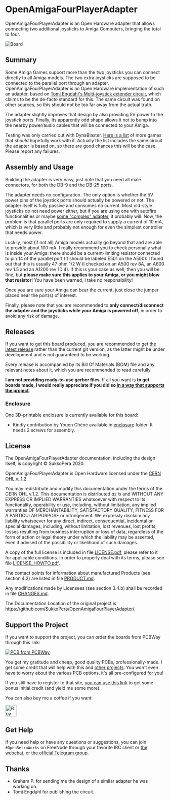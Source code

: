 # OpenAmigaFourPlayerAdapter
OpenAmigaFourPlayerAdapter is an Open Hardware adapter that allows connecting two additional joysticks to Amiga Computers, bringing the total to four.

![Board](https://raw.githubusercontent.com/SukkoPera/OpenAmigaFourPlayerAdapter/master/img/render-top.png)

## Summary
Some Amiga Games support more than the two joysticks you can connect directly to all Amiga models. The two extra joysticks are supposed to be connected to the parallel port through an adapter. OpenAmigaFourPlayerAdapter is an Open Hardware implementation of such an adapter, based on [Tomi Engdahl's Multi-joystick extender circuit](https://www.epanorama.net/documents/joystick/amiga_circuits.html), which claims to be the de-facto standard for this. The same circuit was found on other sources, so this should not be too far away from the actual truth.

The adapter slightly improves that design by also providing 5V power to the joystick ports. Finally, its apparently odd shape allows it not to bump into the nearby power/audio cables that will be connected to your Amiga.

Testing was only carried out with DynaBlaster. [Here is a list](https://aminet.net/package/docs/misc/FourPlayerGames_EN) of more games that *should* hopefully work with it. Actually the list includes the same circuit the adapter is based on, so there are good chances this will be the case. Please report any failures.

## Assembly and Usage
Building the adapter is very easy, just note that you need all male connectors, for both the DB-9 and the DB-25 ports.

The adapter needs no configuration. The only option is whether the 5V power pins of the joystick ports should actually be powered or not. The adapter itself is fully passive and consumes no current. Most old-style joysticks do not need power either, but if you are using one with autofire functionalities or maybe [some "complex" adapter](https://github.com/SukkoPera/OpenPSX2AmigaPadAdapter), it probably will. Now, the problem is that parallel ports are only required to supply a current of 10 mA, which is very little and probably not enough for even the simplest controller that needs power.

Luckily, most (if not all) Amiga models actually go beyond that and are able to provide about 100 mA. I really recommend you to check personally what is inside your Amiga: there should be a  current-limiting resistor connected to pin 14 of the parallel port (It should be labeled E501 on the A500): I found out that this is usually 47 ohm 1/2 W (I checked on an A500 rev 8A, an A600 rev 1.5 and an A1200 rev 1D.4). If this is your case as well, then you will be fine, but **please make sure this applies to your Amiga, or you might blow that resistor**! You have been warned, I take no responsibility!

Once you are sure your Amiga can bear the current, just close the jumper placed near the port(s) of interest.

Finally, please note that you are recommended to **only connect/disconnect the adapter and the joysticks while your Amiga is powered off**, in order to avoid any risk of damage.

## Releases
If you want to get this board produced, you are recommended to get [the latest release](https://github.com/SukkoPera/OpenAmigaFourPlayerAdapter/releases) rather than the current git version, as the latter might be under development and is not guaranteed to be working.

Every release is accompanied by its Bill Of Materials (BOM) file and any relevant notes about it, which you are recommended to read carefully.

**I am not providing ready-to-use gerber files**. If all you want is **to get boards made, I would really appreciate if you did so [in a way that supports the project](#support-the-project)**.

### Enclosure
One 3D-printable enclosure is currently available for this board:

- Kindly contribution by Youen Chéné available in [enclosure](./enclosure) folder. It needs 2 screws for assembly.

## License
The OpenAmigaFourPlayerAdapter documentation, including the design itself, is copyright &copy; SukkoPera 2020.

OpenAmigaFourPlayerAdapter is Open Hardware licensed under the [CERN OHL v. 1.2](http://ohwr.org/cernohl).

You may redistribute and modify this documentation under the terms of the CERN OHL v.1.2. This documentation is distributed *as is* and WITHOUT ANY EXPRESS OR IMPLIED WARRANTIES whatsoever with respect to its functionality, operability or use, including, without limitation, any implied warranties OF MERCHANTABILITY, SATISFACTORY QUALITY, FITNESS FOR A PARTICULAR PURPOSE or infringement. We expressly disclaim any liability whatsoever for any direct, indirect, consequential, incidental or special damages, including, without limitation, lost revenues, lost profits, losses resulting from business interruption or loss of data, regardless of the form of action or legal theory under which the liability may be asserted, even if advised of the possibility or likelihood of such damages.

A copy of the full license is included in file [LICENSE.pdf](LICENSE.pdf), please refer to it for applicable conditions. In order to properly deal with its terms, please see file [LICENSE_HOWTO.pdf](LICENSE_HOWTO.pdf).

The contact points for information about manufactured Products (see section 4.2) are listed in file [PRODUCT.md](PRODUCT.md).

Any modifications made by Licensees (see section 3.4.b) shall be recorded in file [CHANGES.md](CHANGES.md).

The Documentation Location of the original project is https://github.com/SukkoPera/OpenAmigaFourPlayerAdapter/.

## Support the Project
If you want to support the project, you can order the boards from PCBWay through this link:

[![PCB from PCBWay](https://www.pcbway.com/project/img/images/frompcbway.png)](https://www.pcbway.com/project/shareproject/OpenAmigaFourPlayerAdapter_V2.html)

You get my gratitude and cheap, good quality PCBs, professionally-made. I get some credit that will help with this and [other projects](https://www.pcbway.com/project/member/shareproject/?bmbid=41100). You won't even have to worry about the various PCB options, it's all pre-configured for you!

If you still have to register to that site, [you can use this link](https://www.pcbway.com/setinvite.aspx?inviteid=41100) to get some bonus initial credit (and yield me some more).

You can also buy me a coffee if you want:

<a href='https://ko-fi.com/L3L0U18L' target='_blank'><img height='36' style='border:0px;height:36px;' src='https://az743702.vo.msecnd.net/cdn/kofi2.png?v=2' border='0' alt='Buy Me a Coffee at ko-fi.com' /></a>

## Get Help
If you need help or have any questions or suggestions, you can join `#OpenRetroWorks` on FreeNode through your favorite IRC client or [the webchat](https://webchat.freenode.net/), or [the official Telegram group](https://t.me/joinchat/HUHdWBC9J9JnYIrvTYfZmg).

## Thanks
- Graham P. for sending me the design of a similar adapter he was working on.
- Tomi Engdahl for publishing the circuit.
